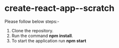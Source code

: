 # create-react-app--scratch

Please follow below steps:-
1. Clone the repository.
2. Run the command **npm install**.
3. To start the application run **npm start**
